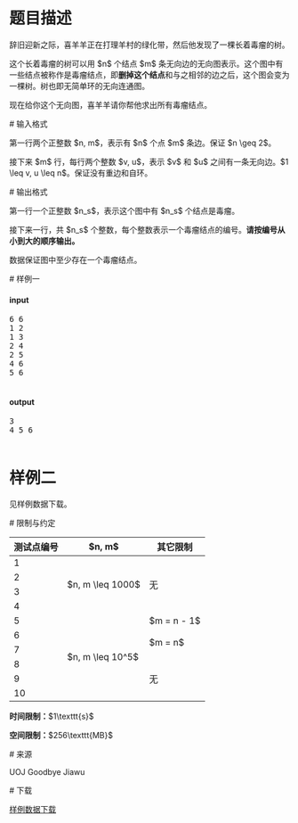# 题目描述

<p>辞旧迎新之际，喜羊羊正在打理羊村的绿化带，然后他发现了一棵长着毒瘤的树。</p>
<p>这个长着毒瘤的树可以用 $n$ 个结点 $m$ 条无向边的无向图表示。这个图中有一些结点被称作是毒瘤结点，即<strong>删掉这个结点</strong>和与之相邻的边之后，这个图会变为一棵树。树也即无简单环的无向连通图。</p>
<p>现在给你这个无向图，喜羊羊请你帮他求出所有毒瘤结点。</p>
# 输入格式


<p>第一行两个正整数 $n, m$，表示有 $n$ 个点 $m$ 条边。保证 $n \geq 2$。</p>
<p>接下来 $m$ 行，每行两个整数 $v, u$，表示 $v$ 和 $u$ 之间有一条无向边。$1 \leq v, u \leq n$。保证没有重边和自环。</p>
# 输出格式


<p>第一行一个正整数 $n_s$，表示这个图中有 $n_s$ 个结点是毒瘤。</p>
<p>接下来一行，共 $n_s$ 个整数，每个整数表示一个毒瘤结点的编号。<strong>请按编号从小到大的顺序输出。</strong></p>
<p>数据保证图中至少存在一个毒瘤结点。</p>
# 样例一


<h4>input</h4>
<pre>6 6
1 2
1 3
2 4
2 5
4 6
5 6

</pre>

<h4>output</h4>
<pre>3
4 5 6

</pre>

# 样例二


<p>见样例数据下载。</p>
# 限制与约定


<div class="table-responsive">
<table class="table table-bordered table-text-center table-vertical-middle"><thead><tr><th>测试点编号</th>
<th>$n, m$</th>
<th>其它限制</th>
</tr></thead><tbody><tr><td>1</td><td rowspan="4">$n, m \leq 1000$</td><td rowspan="4">无</td></tr><tr><td>2</td></tr><tr><td>3</td></tr><tr><td>4</td></tr><tr><td>5</td><td rowspan="6">$n, m \leq 10^5$</td><td>$m = n - 1$</td></tr><tr><td>6</td><td rowspan="2">$m = n$</td></tr><tr><td>7</td>
</tr><tr><td>8</td><td rowspan="3">无</td>
</tr><tr><td>9</td>
</tr><tr><td>10</td>
</tr></tbody></table></div>

<p><strong>时间限制：</strong>$1\texttt{s}$</p>
<p><strong>空间限制：</strong>$256\texttt{MB}$</p>
# 来源


<p>UOJ Goodbye Jiawu</p>
# 下载


<p><a href="/download.php?type=problem&amp;id=67">样例数据下载</a></p>
